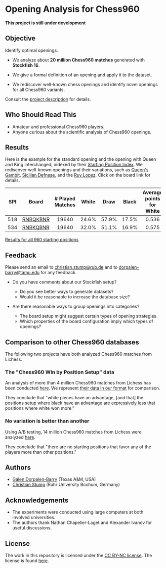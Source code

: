 # Opening Analysis for Chess960

**This project is still under development**

## Objective

Identify optimal openings.

* We analyze about **20 million Chess960 matches** generated with **Stockfish 16**.

* We give a formal definition of an opening and apply it to the dataset.

* We rediscover well-known chess openings and identify novel openings for all Chess960 variants.

Consult the [project description](project_description.md) for details.

## Who Should Read This

- Amateur and professional Chess960 players.
- Anyone curious about the scientific analysis of Chess960 openings.

## Results

Here is the example for the standard opening and the opening with Queen and King interchanged, indexed by their [Starting Position Index](https://en.wikipedia.org/wiki/Fischer_random_chess_numbering_scheme).
We rediscover well-known openings and their variations, such as [Queen's Gambit](https://www.chess.com/openings/Queens-Gambit), [Sicilian Defnese](https://www.chess.com/openings/Sicilian-Defense), and the [Ruy Lopez](https://www.chess.com/forum/view/chess-openings/all-ruy-lopez-variations).
Click on the board link for details.


| SPI | Board                            | # Played Matches        | White           | Draw           | Black           | Average points for White |
|:-----:|----------------------------------|:-----------------------:|:---------------:|:--------------:|:---------------:|:------------------------:|
| 518 | [RNBQKBNR](BoardAnalysis/rnbqkbnr.md) | 19640            | 24.6% | 57.9% | 17.5% | 0.536 |
| 534 | [RNBKQBNR](BoardAnalysis/rnbkqbnr.md) | 19640            | 32.0% | 51.1% | 16.9% | 0.575 |

[Results for all 960 starting positions](analysis_overview.md)

## Feedback

Please send an email to christian.stump@rub.de and to dorpalen-barry@tamu.edu for any feedback.

* Do you have comments about our Stockfish setup?
  - Do you see better ways to generate datasets?
  - Would it be reasonable to increase the database size?

* Are there reasonable ways to group openings into categories?
  - The board setup might suggest certain types of opening strategies.
  - Which properties of the board configuration imply which types of openings?

## Comparison to other Chess960 databases

The following two projects have both analyzed Chess960 matches from Lichess.

### The "Chess960 Win by Position Setup" data

An analysis of more than 4 million Chess960 matches from Lichess has been conducted [here](https://github.com/welyab/chess960-win-by-position-setup).
We represent [their data in our format](chess960_win_by_position_data.md)  for comparison.

They conclude that "white pieces have an advantage, \[and that\] the positions setup where black have an advantage are expressively less that positions where white won more."

### No variation is better than another

Using A/B testing, 14 million Chess960 matches from Lichess were analyzed [here](https://towardsdatascience.com/analyzing-chess960-data-da5c8cdb01de).

They conclude that "there are no starting positions that favor any of the players more than other positions."

## Authors

* [Galen Dorpalen-Barry](https://galen.dorpalen-barry.org/) (Texas A&M, USA)
* [Christian Stump](https://homepage.rub.de/christian.stump/) (Ruhr University Bochum, Germany)

## Acknowledgements

* The experiments were conducted using large computers at both involved universities.
* The authors thank Nathan Chapelier-Laget and Alexander Ivanov for useful discussions.

## License

The work in this repository is licensed under the [CC BY-NC license](https://creativecommons.org/licenses/by-nc/4.0/). The license is found [here](/LICENSE.md).
